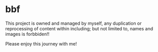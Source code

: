 # bbf

This project is owned and managed by myself, any duplication or reprocessing of content within including; but not limited to, names and images is forbbiden!!

Please enjoy this journey with me!
